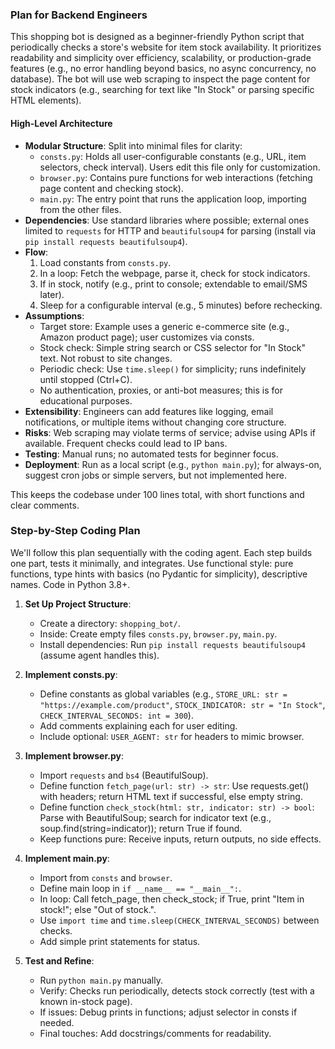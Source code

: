 ### Plan for Backend Engineers

This shopping bot is designed as a beginner-friendly Python script that periodically checks a store's website for item stock availability. It prioritizes readability and simplicity over efficiency, scalability, or production-grade features (e.g., no error handling beyond basics, no async concurrency, no database). The bot will use web scraping to inspect the page content for stock indicators (e.g., searching for text like "In Stock" or parsing specific HTML elements).

#### High-Level Architecture
- **Modular Structure**: Split into minimal files for clarity:
  - `consts.py`: Holds all user-configurable constants (e.g., URL, item selectors, check interval). Users edit this file only for customization.
  - `browser.py`: Contains pure functions for web interactions (fetching page content and checking stock).
  - `main.py`: The entry point that runs the application loop, importing from the other files.
- **Dependencies**: Use standard libraries where possible; external ones limited to `requests` for HTTP and `beautifulsoup4` for parsing (install via `pip install requests beautifulsoup4`).
- **Flow**:
  1. Load constants from `consts.py`.
  2. In a loop: Fetch the webpage, parse it, check for stock indicators.
  3. If in stock, notify (e.g., print to console; extendable to email/SMS later).
  4. Sleep for a configurable interval (e.g., 5 minutes) before rechecking.
- **Assumptions**:
  - Target store: Example uses a generic e-commerce site (e.g., Amazon product page); user customizes via consts.
  - Stock check: Simple string search or CSS selector for "In Stock" text. Not robust to site changes.
  - Periodic check: Use `time.sleep()` for simplicity; runs indefinitely until stopped (Ctrl+C).
  - No authentication, proxies, or anti-bot measures; this is for educational purposes.
- **Extensibility**: Engineers can add features like logging, email notifications, or multiple items without changing core structure.
- **Risks**: Web scraping may violate terms of service; advise using APIs if available. Frequent checks could lead to IP bans.
- **Testing**: Manual runs; no automated tests for beginner focus.
- **Deployment**: Run as a local script (e.g., `python main.py`); for always-on, suggest cron jobs or simple servers, but not implemented here.

This keeps the codebase under 100 lines total, with short functions and clear comments.

### Step-by-Step Coding Plan

We'll follow this plan sequentially with the coding agent. Each step builds one part, tests it minimally, and integrates. Use functional style: pure functions, type hints with basics (no Pydantic for simplicity), descriptive names. Code in Python 3.8+.

1. **Set Up Project Structure**:
   - Create a directory: `shopping_bot/`.
   - Inside: Create empty files `consts.py`, `browser.py`, `main.py`.
   - Install dependencies: Run `pip install requests beautifulsoup4` (assume agent handles this).

2. **Implement consts.py**:
   - Define constants as global variables (e.g., `STORE_URL: str = "https://example.com/product"`, `STOCK_INDICATOR: str = "In Stock"`, `CHECK_INTERVAL_SECONDS: int = 300`).
   - Add comments explaining each for user editing.
   - Include optional: `USER_AGENT: str` for headers to mimic browser.

3. **Implement browser.py**:
   - Import `requests` and `bs4` (BeautifulSoup).
   - Define function `fetch_page(url: str) -> str`: Use requests.get() with headers; return HTML text if successful, else empty string.
   - Define function `check_stock(html: str, indicator: str) -> bool`: Parse with BeautifulSoup; search for indicator text (e.g., soup.find(string=indicator)); return True if found.
   - Keep functions pure: Receive inputs, return outputs, no side effects.

4. **Implement main.py**:
   - Import from `consts` and `browser`.
   - Define main loop in `if __name__ == "__main__":`.
   - In loop: Call fetch_page, then check_stock; if True, print "Item in stock!"; else "Out of stock.".
   - Use `import time` and `time.sleep(CHECK_INTERVAL_SECONDS)` between checks.
   - Add simple print statements for status.

5. **Test and Refine**:
   - Run `python main.py` manually.
   - Verify: Checks run periodically, detects stock correctly (test with a known in-stock page).
   - If issues: Debug prints in functions; adjust selector in consts if needed.
   - Final touches: Add docstrings/comments for readability.
